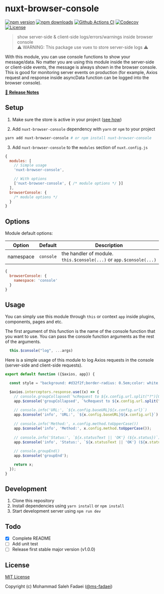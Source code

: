 # nuxt-browser-console

[![npm version][npm-version-src]][npm-version-href]
[![npm downloads][npm-downloads-src]][npm-downloads-href]
[![Github Actions CI][github-actions-ci-src]][github-actions-ci-href]
[![Codecov][codecov-src]][codecov-href]
[![License][license-src]][license-href]

> show server-side & client-side logs/errors/warnings inside browser console <br>
> ⚠ WARNING: This package use vuex to store server-side logs ⚠

With this module, you can use console functions to show your message/data. No matter you are using this module inside the server-side or client-side events, the message is always shown in the browser console. This is good for monitoring server events on production (for example, Axios request and response inside asyncData function can be logged into the browser console).

[📖 **Release Notes**](./CHANGELOG.md)

## Setup

1. Make sure the store is active in your project ([see how](https://nuxtjs.org/docs/2.x/directory-structure/store/#activate-the-store))

2. Add `nuxt-browser-console` dependency with `yarn` or `npm` to your project

```bash
yarn add nuxt-browser-console # or npm install nuxt-browser-console
```

3. Add `nuxt-browser-console` to the `modules` section of `nuxt.config.js`

```js
{
  modules: [
    // Simple usage
    'nuxt-browser-console',

    // With options
    ['nuxt-browser-console', { /* module options */ }]
  ],
  browserConsole: {
    /* module options */
  }
}
```

## Options
Module default options:


| Option | Default | Description |
| ------ | ------- | ----------- |
| namespace | `console` | the handler of module. `this.$console(...)` or `app.$console(...)` |


```js
{
  browserConsole: {
    namespace: 'console'
  }
}
```

## Usage
You can simply use this module through `this` or context `app` inside plugins, components, pages and etc.

The first argument of this function is the name of the console function that you want to use. You can pass the console function arguments as the rest of the arguments.
```js
  this.$console("log", ...args)
```

Here is a simple usage of this module to log Axios requests in the console (server-side and client-side requests).
```js
export default function ({$axios, app}) {

  const style = "background: #d32f2f;border-radius: 0.5em;color: white;font-weight: bold;padding: 2px 0.5em;";

  $axios.interceptors.response.use((x) => {
    // console.groupCollapsed(`%cRequest to ${x.config.url.split("?")[0]}`, style)
    app.$console('groupCollapsed', `%cRequest to ${x.config.url.split("?")[0]}`, style);
    
    // console.info('URL:', `${x.config.baseURL}${x.config.url}`)
    app.$console('info', 'URL:', `${x.config.baseURL}${x.config.url}`);
    
    // console.info('Method:', x.config.method.toUpperCase())
    app.$console('info', 'Method:', x.config.method.toUpperCase());
    
    // console.info('Status:', `${x.statusText || 'OK'} (${x.status})`)
    app.$console('info', 'Status:', `${x.statusText || 'OK'} (${x.status})`);
    
    // console.groupEnd()
    app.$console('groupEnd');

    return x;
  });
}
```

## Development

1. Clone this repository
2. Install dependencies using `yarn install` or `npm install`
3. Start development server using `npm run dev`

## Todo

* [x] Complete README
* [ ] Add unit test
* [ ] Release first stable major version (v1.0.0)

## License

[MIT License](./LICENSE)

Copyright (c) Mohammad Saleh Fadaei ([@ms-fadaei](https://github.com/ms-fadaei))

<!-- Badges -->
[npm-version-src]: https://img.shields.io/npm/v/nuxt-browser-console/latest.svg
[npm-version-href]: https://npmjs.com/package/nuxt-browser-console

[npm-downloads-src]: https://img.shields.io/npm/dt/nuxt-browser-console.svg
[npm-downloads-href]: https://npmjs.com/package/nuxt-browser-console

[github-actions-ci-src]: https://github.com/ms-fadaei/nuxt-browser-console/workflows/ci/badge.svg
[github-actions-ci-href]: https://github.com/ms-fadaei/nuxt-browser-console/actions?query=workflow%3Aci

[codecov-src]: https://img.shields.io/codecov/c/github/ms-fadaei/nuxt-browser-console.svg
[codecov-href]: https://codecov.io/gh/ms-fadaei/nuxt-browser-console

[license-src]: https://img.shields.io/npm/l/nuxt-browser-console.svg
[license-href]: https://npmjs.com/package/nuxt-browser-console
